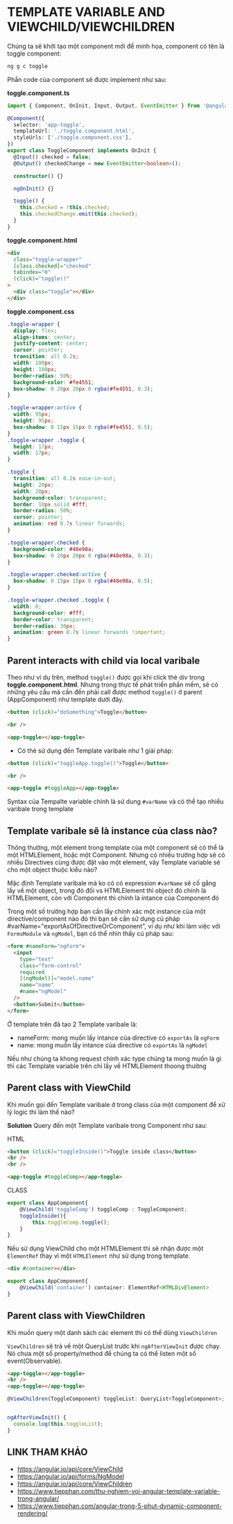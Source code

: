 # TEMPLATE VARIABLE AND VIEWCHILD/VIEWCHILDREN

Chúng ta sẽ khởi tạo một component mới để minh họa, component có tên là toggle component:

```sh
ng g c toggle
```

Phần code của component sẽ được implement như sau:

**toggle.component.ts**

```ts
import { Component, OnInit, Input, Output, EventEmitter } from '@angular/core';

@Component({
  selector: 'app-toggle',
  templateUrl: './toggle.component.html',
  styleUrls: ['./toggle.component.css'],
})
export class ToggleComponent implements OnInit {
  @Input() checked = false;
  @Output() checkedChange = new EventEmitter<boolean>();

  constructor() {}

  ngOnInit() {}

  toggle() {
    this.checked = !this.checked;
    this.checkedChange.emit(this.checked);
  }
}
```

**toggle.component.html**

```html
<div
  class="toggle-wrapper"
  [class.checked]="checked"
  tabindex="0"
  (click)="toggle()"
>
  <div class="toggle"></div>
</div>
```

**toggle.component.css**

```css
.toggle-wrapper {
  display: flex;
  align-items: center;
  justify-content: center;
  cursor: pointer;
  transition: all 0.2s;
  width: 100px;
  height: 100px;
  border-radius: 50%;
  background-color: #fe4551;
  box-shadow: 0 20px 20px 0 rgba(#fe4551, 0.3);
}

.toggle-wrapper:active {
  width: 95px;
  height: 95px;
  box-shadow: 0 15px 15px 0 rgba(#fe4551, 0.5);
}
.toggle-wrapper .toggle {
  height: 17px;
  width: 17px;
}

.toggle {
  transition: all 0.2s ease-in-out;
  height: 20px;
  width: 20px;
  background-color: transparent;
  border: 10px solid #fff;
  border-radius: 50%;
  cursor: pointer;
  animation: red 0.7s linear forwards;
}

.toggle-wrapper.checked {
  background-color: #48e98a;
  box-shadow: 0 20px 20px 0 rgba(#48e98a, 0.3);
}

.toggle-wrapper.checked:active {
  box-shadow: 0 15px 15px 0 rgba(#48e98a, 0.5);
}

.toggle-wrapper.checked .toggle {
  width: 0;
  background-color: #fff;
  border-color: transparent;
  border-radius: 30px;
  animation: green 0.7s linear forwards !important;
}
```



## Parent interacts with child via local varibale

Theo như ví dụ trên, method `toggle()` được gọi khi click thẻ div trong **toggle.component.html**. Nhưng trong thực tế phát triển phần mềm, sẽ có những yêu cầu mà cần đến phải call được method `toggle()` ở parent (AppComponent) như template dưới đây.
```html
<button (click)="doSomething">Toggle</button>

<br />

<app-toggle></app-toggle>
```

- Có thẻ sử dụng đến Template varibale như 1 giải pháp:

```html
<button (click)="toggleApp.toggle()">Toggle</button>

<br />

<app-toggle #toggleApp></app-toggle>
```

Syntax của Tempalte variable chính là sử dung `#varName` và có thể tạo nhiều varibale trong template

## Template varibale sẽ là instance của class nào?

Thông thường, một element trong template của một component sẽ có thể là một HTMLElement, hoặc một Component. Nhưng có nhiều trường hợp sẽ có nhiều Directives cùng được đặt vào một element, vây Template variable sẽ cho một object thuộc kiểu nào?

Mặc định Template varibale mà ko có có expression `#varName` sẽ cố gắng lấy về một object, trong đó đối vs HTMLElement thì object đó chính là HTMLElement, còn với Component thì chính là intance của Component đó

Trong một số trường hợp bạn cần lấy chính xác một instance của một directive/component nào đó thì bạn sẽ cần sử dụng cú pháp #varName="exportAsOfDirectiveOrComponent", ví dụ như khi làm việc với `FormsModule` và `ngModel`, bạn có thể nhìn thấy cú pháp sau:

```html
<form #nameForm="ngForm">
  <input
    type="text"
    class="form-control"
    required
    [(ngModel)]="model.name"
    name="name"
    #name="ngModel"
  />
  <button>Submit</button>
</form>
```
Ở template trên đã tạo 2 Template varibale là:
- nameForm: mong muốn lấy intance của directive có `exportAs` là `ngForm`
- name: mong muốn lấy intance của directive có `exportAs` là `ngModel`

Nếu như chúng ta khong request chính xác type chúng ta mong muốn là gì thì các Template variable trên chỉ lấy về HTMLElement thoong thường

## Parent class with ViewChild

Khi muốn gọi đến Template varibale ở trong class của một component để xử lý logic thì làm thế nào?

**Solution**
Query đến một Template varibale trong Component như sau:

HTML
```html
<button (click)="toggleInside()">Toggle inside class</button>
<br />
<br />

<app-toggle #toggleComp></app-toggle>
```
CLASS
```ts
export class AppComponent{
    @ViewChild('toggleComp') toggleComp : ToggleComponent;
    toggleInside(){
        this.toggleComp.toggle();
    }
}
```
Nếu sử dụng ViewChild cho một HTMLElement thì sẽ nhận được một `ElementRef` thay vì một `HTMLElement` như sử dụng trong template.

```html
<div #container></div>
```

```ts
export class AppComponent{
    @ViewChild('container') container: ElementRef<HTMLDivElement>
}
```


## Parent class with ViewChildren

Khi muốn query một danh sách các element thì có thể dùng `ViewChildren`

`ViewChildren` sẽ trả về một QueryList trước khi `ngAfterViewInit` được chạy. Nó chưa một số property/method để chúng ta có thể listen một số event(Observable).

```html
<app-toggle></app-toggle>
<br />
<app-toggle></app-toggle>
```

```ts
@ViewChildren(ToggleComponent) toggleList: QueryList<ToggleComponent>;


ngAfterViewInit() {
  console.log(this.toggleList);
}
```

## LINK THAM KHẢO
- https://angular.io/api/core/ViewChild
- https://angular.io/api/forms/NgModel
- https://angular.io/api/core/ViewChildren
- https://www.tiepphan.com/thu-nghiem-voi-angular-template-variable-trong-angular/
- https://www.tiepphan.com/angular-trong-5-phut-dynamic-component-rendering/